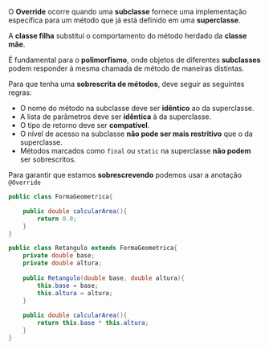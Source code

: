 O **Override** ocorre quando uma **subclasse** fornece uma implementação específica para um método que já está definido em uma **superclasse**.

A **classe filha** substitui o comportamento do método herdado da **classe mãe**.

É fundamental para o **polimorfismo**, onde objetos de diferentes **subclasses** podem responder à mesma chamada de método de maneiras distintas.

Para que tenha uma **sobrescrita de métodos**, deve seguir as seguintes regras:

-  O nome do método na subclasse deve ser **idêntico** ao da superclasse.
- A lista de parâmetros deve ser **idêntica** à da superclasse.
- O tipo de retorno deve ser **compatível**.
- O nível de acesso na subclasse **não pode ser mais restritivo** que o da superclasse.
-  Métodos marcados como `final` ou `static` na superclasse **não podem** ser sobrescritos.

Para garantir que estamos **sobrescrevendo** podemos usar a anotação `@Override`
```Java
public class FormaGeometrica{

	public double calcularArea(){
		return 0.0;
	}
}

public class Retangulo extends FormaGeometrica{
	private double base;
	private double altura;
	
	public Retangulo(double base, double altura){
		this.base = base;
		this.altura = altura;
	}
	
	public double calcularArea(){
		return this.base * this.altura;
	}
}
```